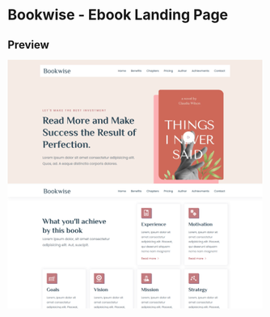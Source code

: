 # Bookwise - Ebook Landing Page

## Preview

![preview1](./readme-images/preview-1.png)
![preview2](./readme-images/preview2.png)
